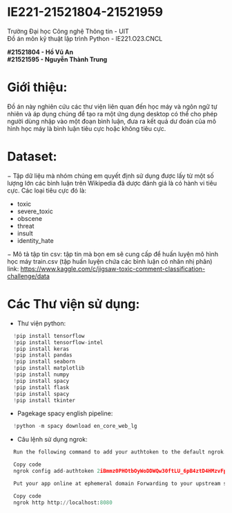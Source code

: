 # IE221-21521804-21521959

Trường Đại học Công nghệ Thông tin - UIT  
Đồ án môn kỹ thuật lập trình Python - IE221.O23.CNCL  


**#21521804 - Hồ Vũ An**  
**#21521595 - Nguyễn Thành Trung**

# Giới thiệu:  
Đồ án này nghiên cứu các thư viện liên quan đến học máy và ngôn ngữ tự nhiên và áp dụng chúng để tạo ra một ứng dụng desktop có thể cho phép người dùng nhập vào một đoạn bình luận, đưa ra kết quả dư đoán của mô hình học máy là bình luận tiêu cực hoặc không tiêu cực.  

# Dataset:  
− Tập dữ liệu mà nhóm chúng em quyết định sử dụng được lấy từ một số lượng lớn các bình luận trên Wikipedia đã dược đánh giá là có hành vi tiêu cực. Các loại tiêu cực đó là:  
 + toxic  
 + severe_toxic  
 + obscene  
 + threat  
 + insult  
 + identity_hate  

− Mô tả tập tin csv: tập tin mà bọn em sẽ cung cấp để huấn luyện mô hình học máy train.csv (tập huấn luyện chứa các bình luận có nhãn nhị phân)  
link: https://www.kaggle.com/c/jigsaw-toxic-comment-classification-challenge/data

# Các Thư viện sử dụng:  
- Thư viện python:
```python
  !pip install tensorflow 
  !pip install tensorflow-intel
  !pip install keras 
  !pip install pandas 
  !pip install seaborn 
  !pip install matplotlib 
  !pip install numpy 
  !pip install spacy
  !pip install flask
  !pip install spacy 
  !pip install tkinter
```  
- Pagekage spacy english pipeline:  
```python
  !python -m spacy download en_core_web_lg
```

- Câu lệnh sử dụng ngrok:  
```python
  Run the following command to add your authtoken to the default ngrok.yml configuration file.

  Copy code
  ngrok config add-authtoken 2iBmmz0PHOtbOyWoDDWQw30ftLU_6pB4ztD4HMzvFpBEmidS3

  Put your app online at ephemeral domain Forwarding to your upstream service. For example, if it is listening on port http://localhost:8080, run:

  Copy code
  ngrok http http://localhost:8080
```
